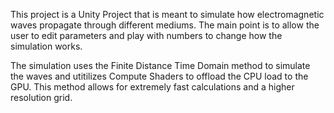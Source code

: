 This project is a Unity Project that is meant to simulate how electromagnetic waves propagate through different mediums. The main point is to allow the user to edit parameters and play with numbers to change how the simulation works.
 
 The simulation uses the Finite Distance Time Domain method to simulate the waves and utitilizes Compute Shaders to offload the CPU load to the GPU. This method allows for extremely fast calculations and a higher resolution grid.
